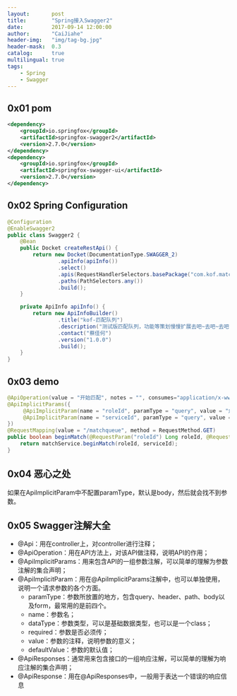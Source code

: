 ```yaml
---
layout:       post
title:        "Spring接入Swagger2"
date:         2017-09-14 12:00:00
author:       "CaiJiahe"
header-img:   "img/tag-bg.jpg"
header-mask:  0.3
catalog:      true
multilingual: true
tags:
    - Spring
    - Swagger
---
```


## 0x01 pom
```xml
<dependency>
	<groupId>io.springfox</groupId>
	<artifactId>springfox-swagger2</artifactId>
	<version>2.7.0</version>
</dependency>
<dependency>
	<groupId>io.springfox</groupId>
	<artifactId>springfox-swagger-ui</artifactId>
	<version>2.7.0</version>
</dependency>
```

## 0x02 Spring Configuration

``` java
@Configuration
@EnableSwagger2
public class Swagger2 {
	@Bean
	public Docket createRestApi() {
		return new Docket(DocumentationType.SWAGGER_2)
				.apiInfo(apiInfo())
				.select()
				.apis(RequestHandlerSelectors.basePackage("com.kof.matchqueue")) // 扫描该包下的所有注解
				.paths(PathSelectors.any())
				.build();
	}

	private ApiInfo apiInfo() {
		return new ApiInfoBuilder()
				.title("kof-匹配队列")
				.description("测试版匹配队列，功能等策划慢慢扩展去吧~去吧~去吧！")
				.contact("蔡佳何")
				.version("1.0.0")
				.build();
	}
}
```

## 0x03 demo
```java
@ApiOperation(value = "开始匹配", notes = "", consumes="application/x-www-form-urlencoded")
@ApiImplicitParams({
	 @ApiImplicitParam(name = "roleId", paramType = "query", value = "角色id", required = true, dataType = "Long"),
	 @ApiImplicitParam(name = "serviceId", paramType = "query", value = "该角色gs服务id", required = true, dataType = "String")
})
@RequestMapping(value = "/matchqueue", method = RequestMethod.GET)
public boolean beginMatch(@RequestParam("roleId") Long roleId, @RequestParam("serviceId") String serviceId) {
	return matchService.beginMatch(roleId, serviceId);
}
```

## 0x04 恶心之处
如果在ApiImplicitParam中不配置paramType，默认是body，然后就会找不到参数。

## 0x05 Swagger注解大全
* @Api：用在controller上，对controller进行注释；
* @ApiOperation：用在API方法上，对该API做注释，说明API的作用；
* @ApiImplicitParams：用来包含API的一组参数注解，可以简单的理解为参数注解的集合声明；
* @ApiImplicitParam：用在@ApiImplicitParams注解中，也可以单独使用，说明一个请求参数的各个方面。
	* paramType：参数所放置的地方，包含query、header、path、body以及form，最常用的是前四个。
	* name：参数名；
	* dataType：参数类型，可以是基础数据类型，也可以是一个class；
	* required：参数是否必须传；
	* value：参数的注释，说明参数的意义；
	* defaultValue：参数的默认值；
* @ApiResponses：通常用来包含接口的一组响应注解，可以简单的理解为响应注解的集合声明；
* @ApiResponse：用在@ApiResponses中，一般用于表达一个错误的响应信息